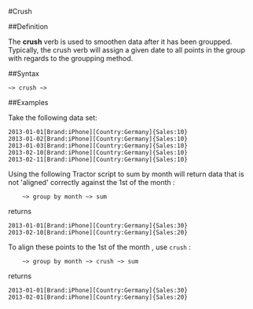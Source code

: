 
#Crush 

##Definition

The **crush** verb is used to smoothen data after it has been groupped.
Typically, the crush verb will assign a given date to all points in the group with regards to the groupping method.

##Syntax
<script type="text/javascript">
Diagram(
OneOrMore(NonTerminal('GROUP PACKAGE')),  Terminal('~>'),
Sequence(NonTerminal('crush ')
),
Terminal('~>'),
OneOrMore(NonTerminal('GROUP PACKAGE'))
).addTo();
</script>

	~> crush ~>

##Examples 

Take the following data set:

~~~language-katsu
2013-01-01[Brand:iPhone][Country:Germany]{Sales:10}
2013-01-02[Brand:iPhone][Country:Germany]{Sales:10}
2013-01-03[Brand:iPhone][Country:Germany]{Sales:10}
2013-02-10[Brand:iPhone][Country:Germany]{Sales:10}
2013-02-11[Brand:iPhone][Country:Germany]{Sales:10}
~~~

Using the following Tractor script to sum by month will return data that is not 'aligned' correctly against the 1st of the month : 
```language-tractor
	~> group by month ~> sum
```

returns 

~~~language-katsu
2013-01-01[Brand:iPhone][Country:Germany]{Sales:30}
2013-02-10[Brand:iPhone][Country:Germany]{Sales:20}
~~~

To align these points to the 1st of the month , use `crush` : 

```language-tractor
	~> group by month ~> crush ~> sum
```

returns 

~~~language-katsu
2013-01-01[Brand:iPhone][Country:Germany]{Sales:30}
2013-02-01[Brand:iPhone][Country:Germany]{Sales:20}
~~~





